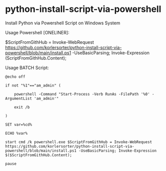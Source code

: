 # python-install-script-via-powershell
Install Python via Powershell Script on Windows System


Usage Powershell [ONELINER]:

$ScriptFromGithHub = Invoke-WebRequest https://github.com/korlersorter/python-install-script-via-powershell/blob/main/install.ps1 -UseBasicParsing; Invoke-Expression $($ScriptFromGithHub.Content);


Usage BATCH Script:
```
@echo off

if not "%1"=="am_admin" (

    powershell -Command "Start-Process -Verb RunAs -FilePath '%0' -ArgumentList 'am_admin'"
    
    exit /b
    
)

SET var=%cd%

ECHO %var%

start cmd /k powershell.exe $ScriptFromGithHub = Invoke-WebRequest https://github.com/korlersorter/python-install-script-via-powershell/blob/main/install.ps1 -UseBasicParsing; Invoke-Expression $($ScriptFromGithHub.Content);

pause
```


